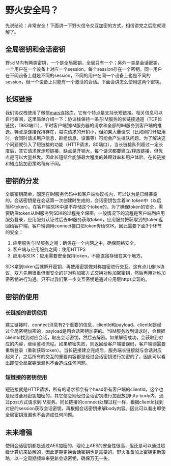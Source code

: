 # 野火安全吗？
先说结论：非常安全！下面讲一下野火信令交互加密的方式，相信讲完之后您就理解了。

## 全局密钥和会话密钥
野火IM内有两类密钥，一个是全局密钥，全局只有一个；另外一类是会话密钥，一个用户在一个设备上对应一个session，每个session存在一个密钥。同一用户在不同设备上就是不同的session，不同的用户在同一个设备上也是不同的session，但一个设备上只能有一个激活的会话。下面会讲怎么使用这两个密钥。

## 长短链接
我们协议栈使用了微信[mars](http://github.com/tencent/mars)连接库，它有个特点是支持长短链接。相关信息可以自行查阅，这里简单介绍一下：协议栈保持一条与IM服务的长链接通道（TCP长链接，1883端口），平时客户端到IM服务器的请求和全部的IM服务到客户端的推送。特点是连接保持存在，每次请求的开销小，但如果大量请求（比如刚打开应用时，会同时请求用户信息，群组信息，设置等）可能会产生排队问题。为了解决这个问题就引入了短链接的功能（HTTP请求，80端口），当长链接队列超过一定长度后，其它请求就走短链接，缺点是开销大，每个请求都要建立/释放链接，但优点是可以大量并发。因此长短结合能够最大程度的兼顾效率和用户体验。在长链接和短连接加密策略稍有不同。

## 密钥的分发
全局密钥简单，固定在IM服务代码中和客户端协议栈内，可以认为是已经暴露的。会话密钥是在会话第一次创建时生成的，会话密钥包含着im token中（以后简称token）。在客户端SDK中是不存储这个token的，为了确保token的安全，需要确保token从IM服务到SDK的过程完全保密。一般情况下的流程是客户端到应用服务登录，应用服务认证过后去IM服务获取token，应用服务把获取到的token返回给客户端，客户端调用connect接口把token传给SDK。因此需要下面3个环节的安全：
1. 应用服务与IM服务之间：确保在一个内网之中，确保网络安全。
2. 客户端与应用服务之间：使用HTTPS
3. 应用与SDK：应用需要安全保持token，不能直接存储在某个地方。

SDK拿到token后就解开密钥，再使用密钥做对称加密进行交互。这有点儿像tls协议，双方先用很重但很安全的非对称加密方式交换对称加密密钥，然后再用对称加密密钥进行沟通。只不过我们第一步交互密钥是通过应用层https实现的。

## 密钥的使用
### 长链接的密钥使用
建立链接时，connect消息有2个重要的信息，clientId和payload。clientId是经过全局密钥加密的，payload是用会话密钥加密的。当IM服务收到请求时，会根据clientId找到对应会话，取出会话密钥，然后去解密。如果解密成功，会获取到对应的内容，继续鉴权流程。如果解密失败，则返回给客户端错误码，客户端则需要重新登录（重新获取token）。当长链接建立完成后，服务端长链接就与会话对应起来了，之后所有的交互的重要内容都是经过会话密钥进行加密的了。因此可以看出即使全局密钥泄漏也不会造成任何问题。

### 短链接的密钥使用
短链接就是HTTP请求，所有的请求都会有个head带有客户端的clientId，这个也是经过全局密钥加密的，其它信息则经过会话密钥进行加密放到http body内，通过post方式请求到IM服务。同长链接的connect处理过程一样，根据clientId找到对应的session获取会话密钥，再根据会话密钥来解body内容。因此可以看出即使全局密钥泄漏也不会造成任何问题。

## 未来增强
使用会话密钥都是通过AES加密的，理论上AES的安全性很高，但还是可以通过超级计算机来破解的，因此定期更换会话密钥也是需要的。野火准备加上密钥更新策略，以一定周期频率来更新会话密钥，确保万无一失。
